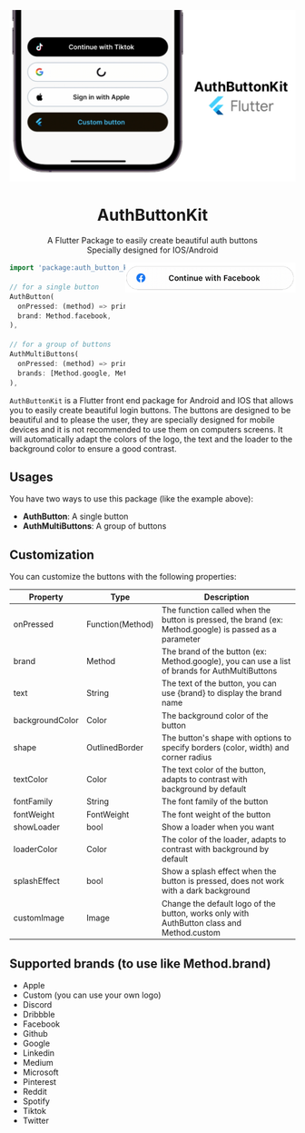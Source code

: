<p align="center">
    <a href="https://github.com/LeRomino/AuthButtonKit"><img width="700" src="https://github.com/LeRomino/AuthButtonKit/blob/main/assets/preview/example.jpg?raw=true" alt="Example of AuthButtonKit"></a>
</p>

<h1 align="center">
    AuthButtonKit
</h1>

<p align="center">
    A Flutter Package to easily create beautiful auth buttons
    <br/>
    Specially designed for IOS/Android
</p>

<img align="right" width="300" src="https://github.com/LeRomino/AuthButtonKit/blob/main/assets/preview/facebook.png?raw=true" alt="Example of Facebook button">

```dart
import 'package:auth_button_kit/auth_button_kit.dart';

// for a single button
AuthButton(
  onPressed: (method) => print('you pressed $method'),
  brand: Method.facebook,
),

// for a group of buttons
AuthMultiButtons(
  onPressed: (method) => print('you pressed $method'),
  brands: [Method.google, Method.apple],
),
```

```AuthButtonKit``` is a Flutter front end package for Android and IOS that allows you to easily create beautiful login buttons.
The buttons are designed to be beautiful and to please the user, they are specially designed for mobile devices and it is not recommended to use them on computers screens.
It will automatically adapt the colors of the logo, the text and the loader to the background color to ensure a good contrast.

## Usages

You have two ways to use this package (like the example above):

- **AuthButton**: A single button
- **AuthMultiButtons**: A group of buttons

## Customization

You can customize the buttons with the following properties:

| Property | Type | Description |
| --- | --- | --- |
| onPressed | Function(Method) | The function called when the button is pressed, the brand (ex: Method.google) is passed as a parameter |
| brand | Method | The brand of the button (ex: Method.google), you can use a list of brands for AuthMultiButtons |
| text | String | The text of the button, you can use {brand} to display the brand name |
| backgroundColor | Color | The background color of the button |
| shape | OutlinedBorder | The button's shape with options to specify borders (color, width) and corner radius |
| textColor | Color | The text color of the button, adapts to contrast with background by default |
| fontFamily | String | The font family of the button |
| fontWeight | FontWeight | The font weight of the button |
| showLoader | bool | Show a loader when you want |
| loaderColor | Color | The color of the loader, adapts to contrast with background by default |
| splashEffect | bool | Show a splash effect when the button is pressed, does not work with a dark background |
| customImage | Image | Change the default logo of the button, works only with AuthButton class and Method.custom |

## Supported brands (to use like Method.brand)

- Apple
- Custom (you can use your own logo)
- Discord
- Dribbble
- Facebook
- Github
- Google
- Linkedin
- Medium
- Microsoft
- Pinterest
- Reddit
- Spotify
- Tiktok
- Twitter